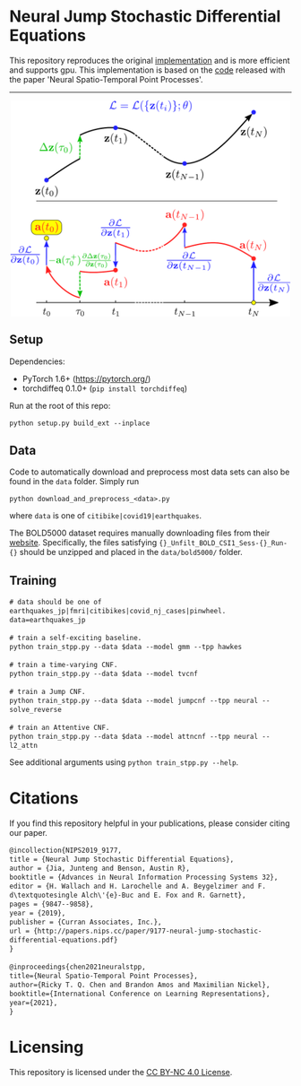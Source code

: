# Neural Jump Stochastic Differential Equations

This repository reproduces the original [implementation](https://github.com/000Justin000/torchdiffeq/tree/jj585) and is more efficient and supports gpu.
This implementation is based on the [code](https://github.com/facebookresearch/neural_stpp) released with the paper 'Neural Spatio-Temporal Point Processes'.

---

<p align="center">
  <img align="middle" src="./assets/njsde.png" width="500"/>
</p>

## Setup

Dependencies:

- PyTorch 1.6+ (https://pytorch.org/)
- torchdiffeq 0.1.0+ (`pip install torchdiffeq`)

Run at the root of this repo:
```
python setup.py build_ext --inplace
```

## Data

Code to automatically download and preprocess most data sets can also be found in the `data` folder. Simply run
```
python download_and_preprocess_<data>.py
```
where `data` is one of `citibike|covid19|earthquakes`.

The BOLD5000 dataset requires manually downloading files from their [website](https://figshare.com/articles/dataset/BOLD5000/6459449). Specifically, the files satisfying `{}_Unfilt_BOLD_CSI1_Sess-{}_Run-{}` should be unzipped and placed in the `data/bold5000/` folder.

## Training
```
# data should be one of earthquakes_jp|fmri|citibikes|covid_nj_cases|pinwheel.
data=earthquakes_jp

# train a self-exciting baseline.
python train_stpp.py --data $data --model gmm --tpp hawkes

# train a time-varying CNF.
python train_stpp.py --data $data --model tvcnf

# train a Jump CNF.
python train_stpp.py --data $data --model jumpcnf --tpp neural --solve_reverse

# train an Attentive CNF.
python train_stpp.py --data $data --model attncnf --tpp neural --l2_attn
```

See additional arguments using `python train_stpp.py --help`.

# Citations
If you find this repository helpful in your publications,
please consider citing our paper.

```
@incollection{NIPS2019_9177,
title = {Neural Jump Stochastic Differential Equations},
author = {Jia, Junteng and Benson, Austin R},
booktitle = {Advances in Neural Information Processing Systems 32},
editor = {H. Wallach and H. Larochelle and A. Beygelzimer and F. d\textquotesingle Alch\'{e}-Buc and E. Fox and R. Garnett},
pages = {9847--9858},
year = {2019},
publisher = {Curran Associates, Inc.},
url = {http://papers.nips.cc/paper/9177-neural-jump-stochastic-differential-equations.pdf}
}

@inproceedings{chen2021neuralstpp,
title={Neural Spatio-Temporal Point Processes},
author={Ricky T. Q. Chen and Brandon Amos and Maximilian Nickel},
booktitle={International Conference on Learning Representations},
year={2021},
}
```

# Licensing
This repository is licensed under the
[CC BY-NC 4.0 License](https://creativecommons.org/licenses/by-nc/4.0/).
